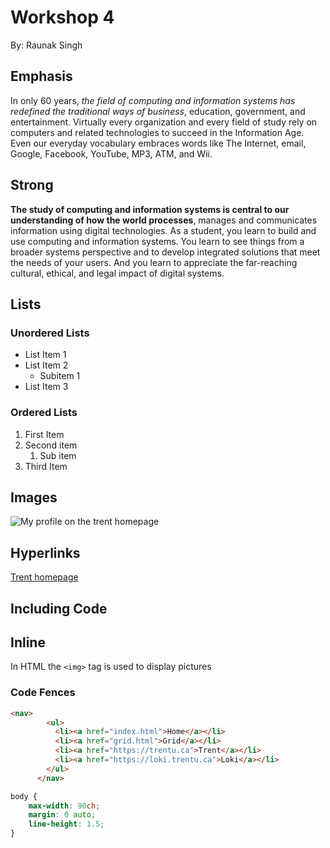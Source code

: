 # Workshop 4

By: Raunak Singh

## Emphasis

In only 60 years, *the field of computing and information systems has redefined the traditional ways of business*, education, government, and entertainment.  Virtually every organization and every field of study rely on computers and related technologies to succeed in the Information Age.  Even our everyday vocabulary embraces words like The Internet, email, Google, Facebook, YouTube, MP3, ATM, and Wii.

## Strong

**The study of computing and information systems is central to our understanding of how the world processes**, manages and communicates information using digital technologies.  As a student, you learn to build and use computing and information systems.  You learn to see things from a broader systems perspective and to develop integrated solutions that meet the needs of your users.  And you learn to appreciate the far-reaching cultural, ethical, and legal impact of digital systems.

## Lists

### Unordered Lists

- List Item 1 
- List Item 2
    - Subitem 1
- List Item 3

### Ordered Lists

1. First Item
2. Second item
    1. Sub item
3. Third Item

## Images
![My profile on the trent homepage](image.png)

## Hyperlinks
[Trent homepage](https://my.trentu.ca/portal/)

## Including Code

## Inline

In HTML the `<img>` tag is used to display pictures

### Code Fences
```html 
<nav>
        <ul>
          <li><a href="index.html">Home</a></li>
          <li><a href="grid.html">Grid</a></li>
          <li><a href="https://trentu.ca">Trent</a></li>
          <li><a href="https://loki.trentu.ca">Loki</a></li>
        </ul>
      </nav>
```

```css
body {
    max-width: 90ch;
    margin: 0 auto;
    line-height: 1.5;
}
```